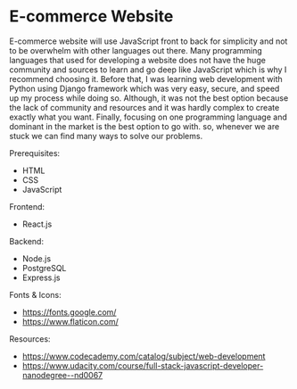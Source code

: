 # E-commerce Website

E-commerce website will use JavaScript front to back for simplicity and not to be overwhelm with other languages out there. Many programming languages that used for developing a website does not have the huge community and sources to learn and go deep like JavaScript which is why I recommend choosing it. Before that, I was learning web development with Python using Django framework which was very easy, secure, and speed up my process while doing so. Although, it was not the best option because the lack of community and resources and it was hardly complex to create exactly what you want. Finally, focusing on one programming language and dominant in the market is the best option to go with. so, whenever we are stuck we can find many ways to solve our problems.

Prerequisites:
- HTML
- CSS
- JavaScript

Frontend:
- React.js

Backend:
- Node.js
- PostgreSQL
- Express.js

Fonts & Icons:
- https://fonts.google.com/
- https://www.flaticon.com/

Resources:
- https://www.codecademy.com/catalog/subject/web-development
- https://www.udacity.com/course/full-stack-javascript-developer-nanodegree--nd0067

